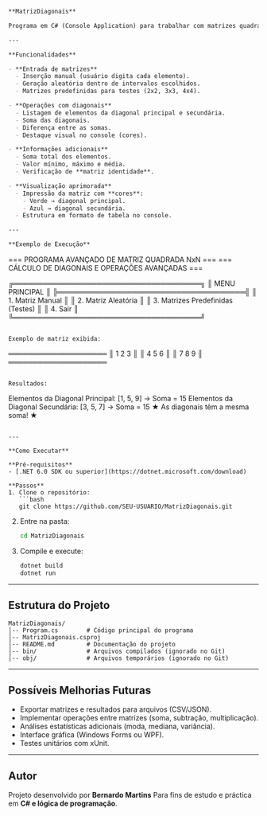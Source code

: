 ```markdown
**MatrizDiagonais**

Programa em C# (Console Application) para trabalhar com matrizes quadradas **NxN**, oferecendo cálculos avançados das diagonais, identificação de matriz identidade, estatísticas adicionais e opções de entrada manual, aleatória ou predefinida.

---

**Funcionalidades**

- **Entrada de matrizes**
  - Inserção manual (usuário digita cada elemento).
  - Geração aleatória dentro de intervalos escolhidos.
  - Matrizes predefinidas para testes (2x2, 3x3, 4x4).

- **Operações com diagonais**
  - Listagem de elementos da diagonal principal e secundária.
  - Soma das diagonais.
  - Diferença entre as somas.
  - Destaque visual no console (cores).

- **Informações adicionais**
  - Soma total dos elementos.
  - Valor mínimo, máximo e média.
  - Verificação de **matriz identidade**.

- **Visualização aprimorada**
  - Impressão da matriz com **cores**:
    - Verde → diagonal principal.
    - Azul → diagonal secundária.
  - Estrutura em formato de tabela no console.

---

**Exemplo de Execução**

```

\=== PROGRAMA AVANÇADO DE MATRIZ QUADRADA NxN ===
\=== CÁLCULO DE DIAGONAIS E OPERAÇÕES AVANÇADAS ===

╔══════════════════════════════════════╗
║          MENU PRINCIPAL              ║
╠══════════════════════════════════════╣
║ 1. Matriz Manual                     ║
║ 2. Matriz Aleatória                  ║
║ 3. Matrizes Predefinidas (Testes)    ║
║ 4. Sair                              ║
╚══════════════════════════════════════╝

```

Exemplo de matriz exibida:

```

════════════════════
║   1   2   3 ║
║   4   5   6 ║
║   7   8   9 ║
════════════════════

```

Resultados:

```

Elementos da Diagonal Principal: \[1, 5, 9] → Soma = 15
Elementos da Diagonal Secundária: \[3, 5, 7] → Soma = 15
★ As diagonais têm a mesma soma! ★

````

---

**Como Executar**

**Pré-requisitos**
- [.NET 6.0 SDK ou superior](https://dotnet.microsoft.com/download)

**Passos**
1. Clone o repositório:
   ```bash
   git clone https://github.com/SEU-USUARIO/MatrizDiagonais.git
````

2. Entre na pasta:

   ```bash
   cd MatrizDiagonais
   ```
3. Compile e execute:

   ```bash
   dotnet build
   dotnet run
   ```

---

## Estrutura do Projeto

```
MatrizDiagonais/
│-- Program.cs        # Código principal do programa
│-- MatrizDiagonais.csproj
│-- README.md         # Documentação do projeto
│-- bin/              # Arquivos compilados (ignorado no Git)
│-- obj/              # Arquivos temporários (ignorado no Git)
```

---

## Possíveis Melhorias Futuras

* Exportar matrizes e resultados para arquivos (CSV/JSON).
* Implementar operações entre matrizes (soma, subtração, multiplicação).
* Análises estatísticas adicionais (moda, mediana, variância).
* Interface gráfica (Windows Forms ou WPF).
* Testes unitários com xUnit.

---

## Autor

Projeto desenvolvido por **Bernardo Martins** 
Para fins de estudo e práctica em **C# e lógica de programação**.
